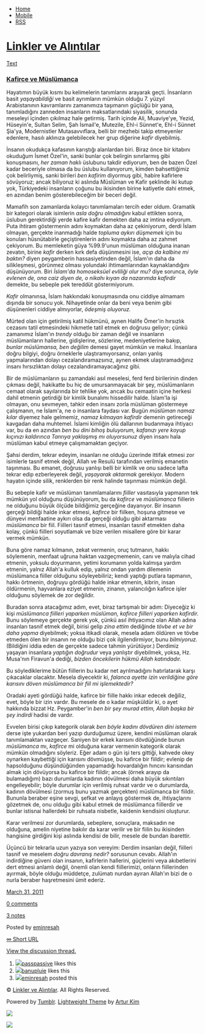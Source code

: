 -   [Home](/)
-   [Mobile](/mobile)
-   [RSS](http://eminresah.tumblr.com/rss)

[Linkler ve Alıntılar](/)
=========================

[Text](http://eminresah.tumblr.com/post/4217985403/kafirce-ve-muslumanca)

### [Kafirce ve Müslümanca](http://eminresah.tumblr.com/post/4217985403/kafirce-ve-muslumanca)

Hayatımın büyük kısmı bu kelimelerin tanımlarını arayarak geçti.
İnsanların basit *yaşayabildiği* ve basit ayrımların mümkün olduğu 7.
yüzyıl Arabistanının kavramlarını zamanımıza taşımanın güçlüğü bir yana,
tanımladığını zanneden insanların maksatlarındaki siyasilik, sonunda
meseleyi içinden çıkılmaz hale getirmiş. Tarih içinde Ali, Muaviye'ye,
Yezid, Hüseyin'e, Sultan Selim, Şah İsmail'e, Mutezile, Ehl-i Sünnet'e,
Ehl-i Sünnet Şia'ya, Modernistler Mutasavvıflara, belli bir mezhebi
takip etmeyenler edenlere, hasılı aklınıza gelebilecek her grup diğerine
*kafir* diyebilmiş.

İnsanın okudukça kafasının karıştığı alanlardan biri. Biraz önce bir
kitabını okuduğum İsmet Özel'in, sanki bunlar çok belirgin sınırlarmış
gibi konuşmasını, *her zaman haklı* üslubunu takdir ediyorum, ben de
bazen Özel kadar beceriyle olmasa da bu üslubu kullanıyorum, kimden
bahsettiğimiz çok belirliymiş, sanki birileri *ben kafirim* diyormuş
gibi, habire kafirlere sövüyoruz; ancak biliyoruz ki aslında Müslüman ve
Kafir şeklinde iki kutup yok, Türkiyedeki insanların çoğunu bu ikisinden
birine katiyetle dahi etmek, en azından benim gösterebileceğim bir
beceri değil.

Mamafih son zamanlarda kolaycı tanımlamaları tercih eder oldum. Gramatik
bir kategori olarak isimlerin *asla doğru olmadığını* kabul ettikten
sonra, üslubun gerektirdiği yerde kafire kafir demekten daha az imtina
ediyorum. Puta ihtiram göstermenin adını koymaktan daha az çekiniyorum,
derdi İslam olmayan, gerçekte inanmadığı halde *topluma aykırı düşmemek*
için bu konuları hüsnütabirle geçiştirenlerin adını koymakta daha az
zahmet çekiyorum. Bu memleketin güya %99.9'unun müslüman olduğuna inanan
zevatın, birine *kafir* derken kırk defa düşünmesini ise, *açıp da
kalbine mi baktın?* diyen peygamberin hassasiyetinden değil, İslam'ın
daha da silikleşmesi, görünmez olması yolundaki ihtimamlarından
kaynaklandığını düşünüyorum. Biri *İslam'da homoseksüel evliliği olur
mu?* diye sorunca, *öyle evlenen de, ona caiz diyen de, o nikahı kıyan
da nazarımda kafirdir* demekte, bu sebeple pek tereddüt göstermiyorum.

*Kafir* olmanınsa, İslam hakkındaki konuşmasında onu ciddiye almamam
dışında bir sonucu yok. Nihayetinde onlar da beni veya benim gibi
düşünenleri ciddiye almıyorlar, *ödeşmiş oluyoruz.*

Mürted olan için getirilmiş katil hükmünü, aynen Halife Ömer'in
hırsızlık cezasını tatil etmesindeki hikmetle tatil etmek en doğrusu
geliyor; çünkü zamanımız İslam'ın *trendy* olduğu bir zaman değil ve
insanların müslümanların hallerine, gidişlerine, sözlerine,
medeniyetlerine bakıp, *bunlar müslümansa, ben değilim* demesi gayet
mümkün ve makul. İnsanlara doğru bilgiyi, doğru örneklerle
ulaştıramıyorsanız, onları yanlış yapmalarından dolayı
cezalandıramazsınız, aynen ekmek ulaştıramadığınız insanı hırsızlıktan
dolayı cezalandıramayacağınız gibi.

Bir de müslümanların şu zamandaki asıl meselesi, ferd ferd birilerinin
dinden çıkması değil, hakikatte bu hiç de umursanmayacak bir şey,
müslümanların cemaat olarak sayılarında bir tehlike yok, ancak bu
cemaatin içine herkesi dahil etmenin getirdiği bir kimlik bunalımı
hissedilir halde. İslam'la işi olmayan, onu sevmeyen, tahkir eden insanı
zorla müslüman göstermeye çalışmanın, ne İslam'a, ne o insanlara faydası
var. Bugün *müslüman namaz kılar* diyemez hale gelmemiz, *namaz kılmayan
kafirdir* demenin getireceği kavgadan daha muhtemel. İslami kimliğin ölü
dallarının budanmaya ihtiyacı var, bu da en azından *ben bu dini bihoş
buluyorum, kafanızı yere koyup kıçınızı kaldırınca Tanrıya yaklaşmış mı
oluyorsunuz* diyen insanı hala müslüman kabul etmeye çalışmamaktan
geçiyor.

Şahsi derdim, tekrar edeyim, insanları ne olduğu üzerinde ittifak etmesi
zor isimlerle tasnif etmek değil, Allah ve Resulü tarafından verilmiş
emanetin taşınması. Bu emanet, doğrusu yanlışı belli bir kimlik ve onu
sadece lafta tekrar edip ezberleyerek değil, *yaşayarak aktarmak*
gerekiyor. Modern hayatın içinde silik, renklerden bir renk halinde
taşınması mümkün değil.

Bu sebeple kafir ve müslüman tanımlamalarını *fiiller* vasıtasıyla
yapmanın tek mümkün yol olduğunu düşünüyorum, bu da *kafirce* ve
*müslümanca* fiillerin ne olduğunu büyük ölçüde bildiğimiz gerçeğine
dayanıyor. Bir insanın gerçeği bildiği halde inkar etmesi, *kafirce* bir
fiilken, hoşuna gitmese ve dünyevi menfaatine aykırı olsa da gerçeği
olduğu gibi aktarması *müslümanca* bir fiil. Fiilleri tasnif etmesi,
insanları tasnif etmekten daha kolay, çünkü fiilleri soyutlamak ve bize
verilen misallere göre bir karar vermek mümkün.

Buna göre namaz kılmanın, zekat vermenin, oruç tutmanın, hakkı
söylemenin, menfaat uğruna haktan vazgeçmemenin, canı ve malıyla cihad
etmenin, yoksulu doyurmanın, yetimi korumanın yolda kalmışa yardım
etmenin, yalnız Allah'a kulluk edip, yalnız ondan yardım dilemenin
müslümanca fiiller olduğunu söyleyebiliriz; kendi yaptığı putlara
tapmanın, hakkı örtmenin, doğruyu gördüğü halde inkar etmenin, kibrin,
insan öldürmenin, hayvanlara eziyet etmenin, zinanın, yalancılığın
kafirce işler olduğunu söylemek de zor değildir.

Buradan sonra atacağımız adım, evet, biraz tartışmalı bir adım:
Diyeceğiz ki kişi *müslümanca fiilleri yaparken müslüman, kafirce
fiilleri yaparken kafirdir.* Bunu söylemeye gerçekte gerek yok, çünkü
asıl ihtiyacımız olan Allah adına insanları tasnif etmek değil, birisi
gelip *zina ettim* dediğinde *tövbe et ve bir daha yapma* diyebilmek;
yoksa itikadi olarak, mesela adam öldüren ve tövbe etmeden ölen bir
insanın ne olduğu bizi çok ilgilendirmiyor, bunu *bilmiyoruz.*
(Bildiğini iddia eden de gerçekte sadece tahmin yürütüyor.) Derdimiz
yaşayan insanlara *yaptığın doğrudur* veya *yanlıştır* diyebilmek,
yoksa, Hz. Musa'nın Firavun'a dediği, *bizden öncekilerin hükmü Allah
katındadır.*

Bu söylediklerime bütün fiillerin bu kadar net ayrılmadığını
hatırlatarak karşı çıkacaklar olacaktır. Mesela diyecektir ki, *falanca
ayette izin verildiğine göre karısını döven müslümanca bir fiil mi
işlemektedir?*

Oradaki ayeti gördüğü halde, kafirce bir fiille hakkı inkar edecek
değiliz, evet, böyle bir izin vardır. Bu mesele de o kadar müşküldür ki,
o ayet hakkında bizzat Hz. Peygamber'in *ben bir şey murad ettim, Allah
başka bir şey indirdi* hadisi de vardır.

Evvelen birisi çıkıp kategorik olarak *ben böyle kadını dövdüren dini
istemem* derse işte yukardan beri yazıp durduğumuz üzere, kendini
müslüman olarak tanımlamaktan vazgeçer. Saniyen bir erkek karısını
dövdüğünde bunun *müslümanca* mı, *kafirce* mi olduğuna karar vermenin
kategorik olarak mümkün olmadığını söyleriz. Eğer adam o gün işi ters
gittiği, kahvede okey oynarken kaybettiği için karısını dövmüşse, bu
kafirce bir fiildir; evlenip de hapsolduğunu düşündüğünden yapamadığı
hovardalığın hıncını karısından almak için dövüyorsa bu kafirce bir
fiildir; ancak (örnek arayıp da bulamadığım) bazı durumlarda kadının
dövülmesi daha büyük sıkıntıları engelleyebilir; böyle durumlar için
verilmiş ruhsat vardır ve o durumlarda, kadının dövülmesi (zormuş bunu
yazmak gerçekten) müslümanca bir fiildir. Bununla beraber eşine sevgi,
şefkat ve anlayış göstermek de, ihtiyaçlarını gözetmek de, onu olduğu
gibi kabul etmek de müslümanca fiillerdir ve bunlar istisnai hallerdeki
bir ruhsata nisbetle, kaidenin kendisini oluşturur.

Karar verilmesi zor durumlarda, sebeplere, sonuçlara, maksadın ne
olduğuna, amelin niyetine bakılır da karar verilir ve bir fiilin bu
ikisinden hangisine girdiğini kişi aslında kendisi de bilir, mesele de
bundan ibarettir.

Üçüncü bir tekrarla uzun yazıya son vereyim: Derdim insanları değil,
fiilleri tasnif ve meselem *doğru davranış nedir?* sorusunun cevabı.
Allah'ın indirdiğine güveni olan insanın, kafirlerin hallerini,
güçlerini veya akıbetlerini dert etmesi anlamlı değil, önemli olan kendi
fiillerimizi, onların fiillerinden ayırmak, böyle olduğu müddetçe,
zulümatı nurdan ayıran Allah'ın bizi de o nurla beraber haşretmesini
ümit ederiz.

[March 31,
2011](http://eminresah.tumblr.com/post/4217985403/kafirce-ve-muslumanca)

[0
comments](http://eminresah.tumblr.com/post/4217985403/kafirce-ve-muslumanca#disqus_thread)

[3
notes](http://eminresah.tumblr.com/post/4217985403/kafirce-ve-muslumanca#notes)

Posted by [eminresah](http://eminresah.tumblr.com/)

[∞ Short URL](http://tmblr.co/ZWS1Oy3xQLbx)

[View the discussion thread.](http://erblog.disqus.com/?url=ref)

1.  [![](http://33.media.tumblr.com/avatar_063d45a540dc_16.png)](http://passpassive.tumblr.com/ "ha bi' de! ")[passpassive](http://passpassive.tumblr.com/ "ha bi' de!")
    likes this
2.  [![](http://33.media.tumblr.com/avatar_36dfba2b4338_16.png)](http://banupluie.tumblr.com/ "whatsoever ")[banupluie](http://banupluie.tumblr.com/ "whatsoever")
    likes this
3.  [![](http://38.media.tumblr.com/avatar_06c8562d8d9e_16.png)](http://eminresah.tumblr.com/ "Linkler ve Alıntılar")[eminresah](http://eminresah.tumblr.com/ "Linkler ve Alıntılar")
    posted this

© [Linkler ve Alıntılar](/). All Rights Reserved.

Powered by [Tumblr](http://tumblr.com). [Lightweight
Theme](http://www.tumblr.com/theme/10820) by [Artur
Kim](http://arturkim.com)

![](https://px.srvcs.tumblr.com/impixu?T=1434918894&J=eyJ0eXBlIjoidXJsIiwidXJsIjoiaHR0cDpcL1wvZW1pbnJlc2FoLnR1bWJsci5jb21cL3Bvc3RcLzQyMTc5ODU0MDNcL2thZmlyY2UtdmUtbXVzbHVtYW5jYSIsInJlcXR5cGUiOjAsInJvdXRlIjoiXC9wb3N0XC86aWRcLzpzdW1tYXJ5Iiwibm9zY3JpcHQiOjF9&U=IPOEHBGAHJ&K=13a1a5ed34e27f84e780930f0eef9c3c1b232068a6e0d0444af8e51756a8941f&R=)

![](https://px.srvcs.tumblr.com/impixu?T=1434918894&J=eyJ0eXBlIjoicG9zdCIsInVybCI6Imh0dHA6XC9cL2VtaW5yZXNhaC50dW1ibHIuY29tXC9wb3N0XC80MjE3OTg1NDAzXC9rYWZpcmNlLXZlLW11c2x1bWFuY2EiLCJyZXF0eXBlIjowLCJyb3V0ZSI6IlwvcG9zdFwvOmlkXC86c3VtbWFyeSIsInBvc3RzIjpbeyJwb3N0aWQiOiI0MjE3OTg1NDAzIiwiYmxvZ2lkIjoiMzY0ODAyOCIsInNvdXJjZSI6MzN9XSwibm9zY3JpcHQiOjF9&U=FLMGLIIGBC&K=b549d35059239b7f2a9b365e7e6f64c968165ac9f03ae23e15529473581a5711&R=)

